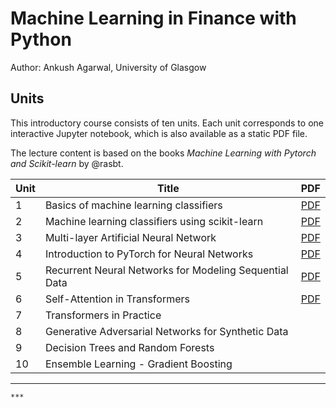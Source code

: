 # Machine Learning in Finance with Python 

Author: Ankush Agarwal, University of Glasgow

## Units

This introductory course consists of ten units. Each unit corresponds
to one interactive Jupyter notebook, which is also available
as a static PDF file. 

The lecture content is based on the books *Machine Learning with Pytorch and Scikit-learn* by @rasbt.

| Unit | Title | PDF |
|------|-------|-----|
| 1    | Basics of machine learning classifiers | [PDF](./lecture1/lecture1.pdf)|
| 2    | Machine learning classifiers using scikit-learn | [PDF](./lecture2/lecture2.pdf)|
| 3    | Multi-layer Artificial Neural Network | [PDF](./lecture3/lecture3.pdf)|
| 4    | Introduction to PyTorch for Neural Networks | [PDF](./lecture4/lecture4.pdf)|
| 5    | Recurrent Neural Networks for Modeling Sequential Data | [PDF](./lecture5/lecture5.pdf)|
| 6    | Self-Attention in Transformers | [PDF](./lecture6/lecture6-self-attention.pdf)|
| 7    | Transformers in Practice | |
| 8    | Generative Adversarial Networks for Synthetic Data  | |
| 9    | Decision Trees and Random Forests | |
| 10   | Ensemble Learning - Gradient Boosting | |
***

```
***
